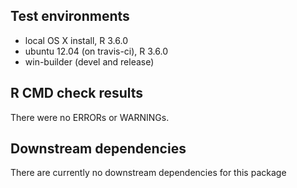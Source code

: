 ## Test environments

* local OS X install, R 3.6.0
* ubuntu 12.04 (on travis-ci), R 3.6.0
* win-builder (devel and release)

## R CMD check results
There were no ERRORs or WARNINGs.

## Downstream dependencies
There are currently no downstream dependencies for this package


